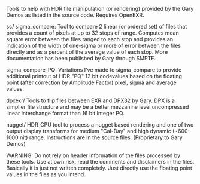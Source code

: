 Tools to help with HDR file manipulation (or rendering) provided by the Gary Demos as listed in the source code. Requires OpenEXR. 

sc/
sigma_compare:  Tool to compare 2 linear (or ordered set) of files that provides a count of pixels at up to 32 stops of range. Computes mean square error between the files ranged to each stop and provides an indication of the width of one-sigma or more of error between the files directly and as a percent of the average value of each stop.  More documentation has been published by Gary through SMPTE.

sigma_compare_PQ: Variations I've made to sigma_compare to provide additional printout of HDR "PQ" 12 bit codevalues based on the floating point (after correction by Amplitude Factor) pixel, sigma and average values.

dpxexr/
Tools to flip files between EXR and DPX32 by Gary.  DPX is a simplier file structure and may be a better mezzanine level uncompressed linear interchange format than 16 bit Integer PQ. 

nugget/
HDR_CPU tool to process a nugget based rendering and one of two output display transforms for medium "Cal-Day" and high dynamic (~600-1000 nit) range. Instructions are in the source files. (Proprietary to Gary Demos)


WARNING: Do not rely on header information of the files processed by these tools. Use at own risk, read the comments and disclaimers in the files. Basically it is just not written completely. Just directly use the floating point values in the files as you intend.
